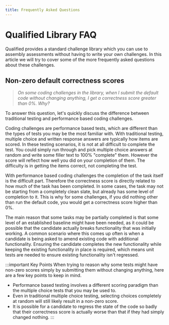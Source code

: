 ```yaml
---
title: Frequently Asked Questions
---
```


# Qualified Library FAQ
Qualified provides a standard challenge library which you can use to assembly assessments without having to write your own challenges. In this article we will try to cover some of the more frequently asked questions about these challenges.

## Non-zero default correctness scores
> *On some coding challenges in the library, when I submit the default code without changing anything, I get a correctness score greater than 0%. Why?*

To answer this question, let's quickly discuss the difference between traditional testing and performance based coding challenges.

Coding challenges are performance based tests, which are different than the types of tests you may be the most familiar with. With traditional testing, multiple choice and written response answers are typically how items are scored. In these testing scenarios, it is not at all difficult to complete the test. You could simply run through and pick multiple choice answers at random and write some filler text to 100% "complete" them. However the score will reflect how well you did on your completion of them. The difficulty is in getting the items correct, not completing the test.

With performance based coding challenges the completion of the task itself is the difficult part. Therefore the correctness score is directly related to how much of the task has been completed. In some cases, the task may not be starting from a completely clean slate, but already has some level of completion to it. This is why for some challenges, if you did nothing other than run the default code, you would get a correctness score higher than 0%. 

The main reason that some tasks may be partially completed is that some level of an established baseline might have been needed, as it could be possible that the candidate actually breaks functionality that was initially working. A common scenario where this comes up often is when a candidate is being asked to amend existing code with additional functionality. Ensuring the candidate completes the new functionality while keeping the existing functionality in place is required, which means unit tests are needed to ensure existing functionality isn't regressed.  

:::important Key Points 
When trying to reason why some tests might have non-zero scores simply by submitting them without changing anything, here are a few key points to keep in mind. 
 
- Performance based testing involves a different scoring paradigm than the multiple choice tests that you may be used to.
- Even in traditional multiple choice testing, selecting choices completely at random will still likely result in a non-zero score.
- It is possible for a candidate to regress the state of the code so badly that their correctness score is actually worse than that if they had simply changed nothing.
:::  


